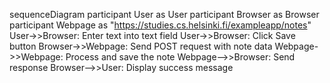 sequenceDiagram
    participant User as User
    participant Browser as Browser
    participant Webpage as "https://studies.cs.helsinki.fi/exampleapp/notes"
    User->>Browser: Enter text into text field
    User->>Browser: Click Save button
    Browser->>Webpage: Send POST request with note data
    Webpage->>Webpage: Process and save the note
    Webpage-->>Browser: Send response
    Browser-->>User: Display success message
